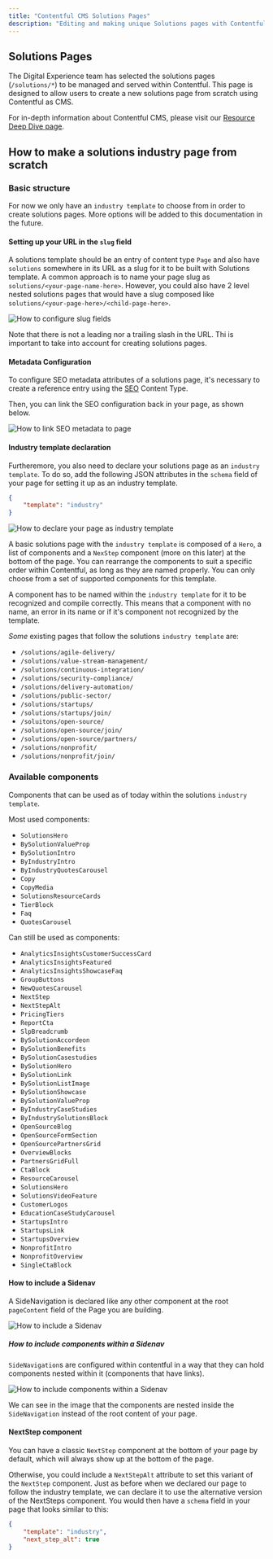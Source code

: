```yaml
---
title: "Contentful CMS Solutions Pages"
description: "Editing and making unique Solutions pages with Contentful and custom components from Buyer Experience"
---
```


## Solutions Pages

The Digital Experience team has selected the solutions pages (`/solutions/*`) to be managed and served within Contentful. This page is designed to allow users to create a new solutions page from scratch using Contentful as CMS.

For in-depth information about Contentful CMS, please visit our [Resource Deep Dive page](/handbook/marketing/digital-experience/contentful-cms/#resource-deep-dive).

## How to make a solutions industry page from scratch

### Basic structure

For now we only have an `industry template` to choose from in order to create solutions pages. More options will be added to this documentation in the future.

#### Setting up your URL in the `slug` field

A solutions template should be an entry of content type `Page` and also have `solutions` somewhere in its URL as a slug for it to be built with Solutions template. A common approach is to name your page slug as `solutions/<your-page-name-here>`. However, you could also have 2 level nested solutions pages that would have a slug composed like `solutions/<your-page-here>/<child-page-here>`.

![How to configure slug fields](/images/handbook/contentful/solutions-page-slug.png)

Note that there is not a leading nor a trailing slash in the URL. Thi is important to take into account for creating solutions pages.

#### Metadata Configuration

To configure SEO metadata attributes of a solutions page, it's necessary to create a reference entry using the [SEO](https://app.contentful.com/spaces/xz1dnu24egyd/environments/master/content_types/seo/fields) Content Type.

Then, you can link the SEO configuration back in your page, as shown below.

![How to link SEO metadata to page](/images/handbook/contentful/solutions-page-seo.png)

#### Industry template declaration

Furtheremore, you also need to declare your solutions page as an `industry template`. To do so, add the following JSON attributes in the `schema` field of your page for setting it up as an industry template.

```json
{
    "template": "industry"
}
```

![How to declare your page as industry template](/images/handbook/contentful/solutions-page-industry-template.png)

A basic solutions page with the `industry template` is composed of a `Hero`, a list of components and a `NexStep` component (more on this later) at the bottom of the page. You can rearrange the components to suit a specific order within Contentful, as long as they are named properly. You can only choose from a set of supported components for this template.

A component has to be named within the `industry template` for it to be recognized and compile correctly. This means that a component with no name, an error in its name or if it's component not recognized by the template.

_Some_ existing pages that follow the solutions `industry template` are:

- `/solutions/agile-delivery/`
- `/solutions/value-stream-management/`
- `/solutions/continuous-integration/`
- `/solutions/security-compliance/`
- `/solutions/delivery-automation/`
- `/solutions/public-sector/`
- `/solutions/startups/`
- `/solutions/startups/join/`
- `/soluitons/open-source/`
- `/solutions/open-source/join/`
- `/solutions/open-source/partners/`
- `/solutions/nonprofit/`
- `/solutions/nonprofit/join/`

### Available components

Components that can be used as of today within the solutions `industry template`.

Most used components:

- `SolutionsHero`
- `BySolutionValueProp`
- `BySolutionIntro`
- `ByIndustryIntro`
- `ByIndustryQuotesCarousel`
- `Copy`
- `CopyMedia`
- `SolutionsResourceCards`
- `TierBlock`
- `Faq`
- `QuotesCarousel`

Can still be used as components:

- `AnalyticsInsightsCustomerSuccessCard`
- `AnalyticsInsightsFeatured`
- `AnalyticsInsightsShowcaseFaq`
- `GroupButtons`
- `NewQuotesCarousel`
- `NextStep`
- `NextStepAlt`
- `PricingTiers`
- `ReportCta`
- `SlpBreadcrumb`
- `BySolutionAccordeon`
- `BySolutionBenefits`
- `BySolutionCasestudies`
- `BySolutionHero`
- `BySolutionLink`
- `BySolutionListImage`
- `BySolutionShowcase`
- `BySolutionValueProp`
- `ByIndustryCaseStudies`
- `ByIndustrySolutionsBlock`
- `OpenSourceBlog`
- `OpenSourceFormSection`
- `OpenSourcePartnersGrid`
- `OverviewBlocks`
- `PartnersGridFull`
- `CtaBlock`
- `ResourceCarousel`
- `SolutionsHero`
- `SolutionsVideoFeature`
- `CustomerLogos`
- `EducationCaseStudyCarousel`
- `StartupsIntro`
- `StartupsLink`
- `StartupsOverview`
- `NonprofitIntro`
- `NonprofitOverview`
- `SingleCtaBlock`

#### How to include a Sidenav

A SideNavigation is declared like any other component at the root `pageContent` field of the Page you are building.

![How to include a Sidenav](/images/handbook/contentful/solutions-page-sidenav.png)

##### How to include components within a Sidenav

`SideNavigation`s are configured within contentful in a way that they can hold components nested within it (components that have links).

![How to include components within a Sidenav](/images/handbook/contentful/solutions-page-sidenav-components.png)

We can see in the image that the components are nested inside the `SideNavigation` instead of the root content of your page.

#### NextStep component

You can have a classic `NextStep` component at the bottom of your page by default, which will always show up at the bottom of the page.

Otherwise, you could include a `NextStepAlt` attribute to set this variant of the `NextStep` component. Just as before when we declared our page to follow the industry template, we can declare it to use the alternative version of the NextSteps component. You would then have a `schema` field in your page that looks similar to this:

```json
{
    "template": "industry",
    "next_step_alt": true
}
```
